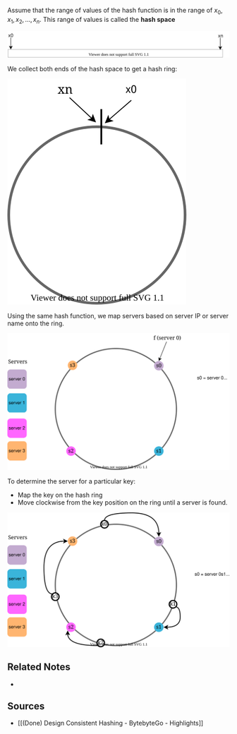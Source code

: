 Assume that the range of values of the hash function is in the range of $x_{0}, x_{1}, x_{2}, \dots, x_{n}$.  This range of values is called the **hash space**

![Hash space](Assets/Displaying_the_hash_space_in_consistent_hashing.svg)

We collect both ends of the hash space to get a hash ring: 

![Hash Ring](Assets/Consistent_Hashing_-_Hash_Ring.svg)

Using the same hash function, we map servers based on server IP or server name onto the ring.

![Mapping servers on the hash ring](Assets/Mapping_servers_on_the_hash_ring.svg)

To determine the server for a particular key:
- Map the key on the hash ring
- Move clockwise from the key position on the ring until a server is found.

![Demonstrating the key to server mapping](Assets/Demonstrating_the_key_to_server_mapping.svg)

## Related Notes
- 

## Sources
- [[(Done) Design Consistent Hashing - BytebyteGo - Highlights]]